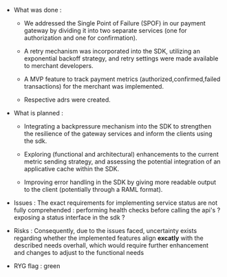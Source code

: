 * What was done :
  - We addressed the Single Point of Failure (SPOF) in our payment gateway by dividing it into two separate services (one for authorization and one for confirmation).
    
  - A retry mechanism was incorporated into the SDK, utilizing an exponential backoff strategy, and retry settings were made available to merchant developers.
  
  - A MVP feature to track payment metrics (authorized,confirmed,failed transactions) for the merchant was implemented.
 
  - Respective adrs were created.

* What is planned :
    - Integrating a backpressure mechanism into the SDK to strengthen the resilience of the gateway services and inform the clients using the sdk. 
 
    - Exploring (functional and architectural) enhancements to the current metric sending strategy, and assessing the potential integration of an applicative cache within the SDK.
 
    - Improving error handling in the SDK by giving more readable output to the client (potentially through a RAML format).
 
* Issues : The exact requirements for implementing service status are not fully comprehended : performing health checks before calling the api's ? exposing a status interface in the sdk ?

* Risks : Consequently, due to the issues faced, uncertainty exists regarding whether the implemented features align **excatly** with the described needs overhall, which would require further enhancement and changes to adjust to the functional needs

* RYG flag : green
